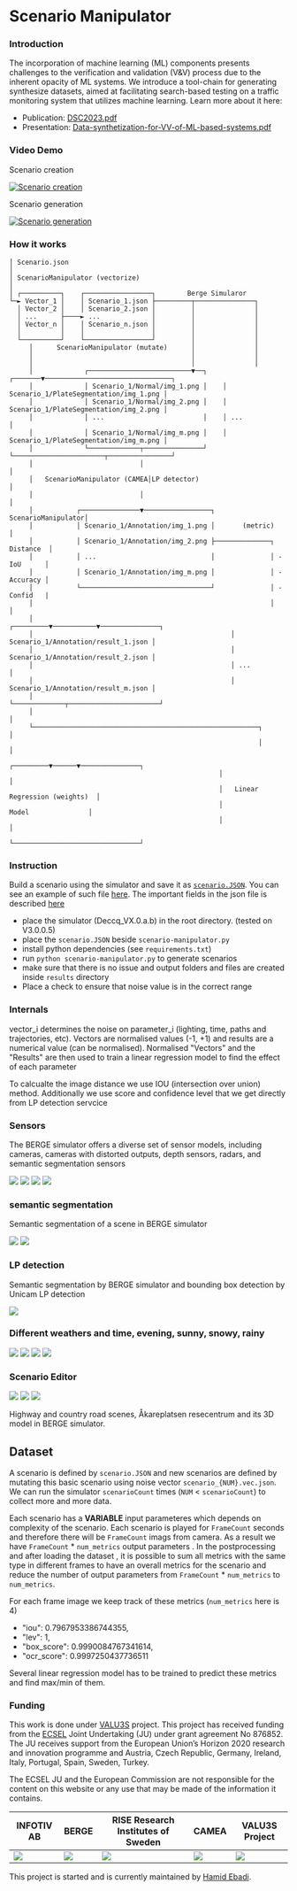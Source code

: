 # Scenario Manipulator

### Introduction

The incorporation of machine learning (ML) components presents challenges to the verification and validation (V&V) process due to the inherent opacity of ML systems. We introduce a tool-chain for generating synthesize datasets, aimed at  facilitating search-based testing on a traffic monitoring system
that utilizes machine learning. Learn more about it here:

- Publication: [DSC2023.pdf](DSC2023.pdf)
- Presentation: [Data-synthetization-for-VV-of-ML-based-systems.pdf](Data-synthetization-for-VV-of-ML-based-systems.pdf)


### Video Demo

Scenario creation

[![Scenario creation](http://img.youtube.com/vi/2LRw7jGvWLU/0.jpg)](http://www.youtube.com/watch?v=2LRw7jGvWLU "Scenario creation")

Scenario generation

[![Scenario generation](http://img.youtube.com/vi/bLVjQXtlwP0/0.jpg)](http://www.youtube.com/watch?v=bLVjQXtlwP0 "Scenario generation")

### How it works

```
│ Scenario.json
│
│ ScenarioManipulator (vectorize)
│
│ ┌──────────┐    ┌─────────────────┐        Berge Simularor
└─► Vector_1 │    │ Scenario_1.json ├─────────┬───────────────┐
  │ Vector_2 │    │ Scenario_2.json │         │               │
  │ ...      ├────► ...             │         │               │
  │ Vector_n │    │ Scenario_n.json │         │               │
  │          │    │                 │         │               │
  └──────────┘    └─────────────────┘         │               │
     │      ScenarioManipulator (mutate)      │               │
     │                                        │               │
     │                                        │               │
     │             ┌──────────────────────────▼──┐    ┌───────▼────────────────────────────────┐
     │             │ Scenario_1/Normal/img_1.png │    │ Scenario_1/PlateSegmentation/img_1.png │
     │             │ Scenario_1/Normal/img_2.png │    │ Scenario_1/PlateSegmentation/img_2.png │
     │             │ ...                         │    │ ...                                    │
     │             │ Scenario_1/Normal/img_m.png │    │ Scenario_1/PlateSegmentation/img_m.png │
     │             └─────────────┬───────────────┘    └───────────────────────┬────────────────┘
     │                           │                                            │
     │   ScenarioManipulator (CAMEA│LP detector)                              │
     │                           │                                            │
     │           ┌───────────────▼─────────────────┐       ScenarioManipulator│
     │           │ Scenario_1/Annotation/img_1.png │       (metric)           │
     │           │ Scenario_1/Annotation/img_2.png ├──────────────┐ Distance  │
     │           │ ...                             │              │ -IoU      │
     │           │ Scenario_1/Annotation/img_m.png │              │ -Accuracy │
     │           └─────────────────────────────────┘              │ -Confid   |
     │                                                            │           │
     │                                                  ┌─────────▼───────────▼───────────────┐
     │                                                  │ Scenario_1/Annotation/result_1.json │
     │                                                  │ Scenario_1/Annotation/result_2.json │
     │                                                  │ ...                                 │
     │                                                  │ Scenario_1/Annotation/result_m.json │
     │                                                  └─────────────┬───────────────────────┘
     │                                                                │
     └─────────────────────────────────────────────────────────┐      │
                                                               │      │
                                                     ┌─────────▼──────▼───────────────┐
                                                     │                                │
                                                     │   Linear Regression (weights)  │
                                                     │            Model               │
                                                     │                                │
                                                     └────────────────────────────────┘                                                
```

### Instruction
Build a scenario using the simulator and save it as [`scenario.JSON`](scenario.JSON). You can see an example of such file [here](scenario.JSON). The important fields in the json file is described [here](InputExample.JSON)


- place the simulator (Deccq_VX.0.a.b) in the root directory. (tested on V3.0.0.5)
- place the `scenario.JSON` beside `scenario-manipulator.py`
- install python dependencies (see `requirements.txt`) 
- run `python scenario-manipulator.py` to generate scenarios
- make sure that there is no issue and output folders and files are created inside `results` directory
- Place a check to ensure that noise value is in the correct range

### Internals
vector_i determines the noise on parameter_i (lighting, time, paths and trajectories, etc).
Vectors are normalised values (-1, +1) and results are a numerical value (can be normalised). Normalised "Vectors" and the "Results" are then used to train a linear regression model to find the effect of each parameter  

To calcualte the image distance we use IOU (intersection over union) method. Additionally we use score and confidence level that we get directly from LP detection servcice





### Sensors
The BERGE simulator offers a diverse set of sensor models, including cameras, cameras with distorted outputs, depth sensors, radars, and semantic segmentation sensors 

![](logos/camera.png)
![](logos/distorted.png)
![](logos/depth.png)
![](logos/segmentation.png)

### semantic segmentation
Semantic segmentation of a scene in BERGE simulator

![](logos/l5.png)
![](logos/l6.png)

### LP detection
Semantic segmentation by BERGE simulator and bounding box detection by Unicam LP detection

![](logos/sim-lp.png)

### Different weathers and time, evening, sunny, snowy, rainy
![](logos/x1.png)
![](logos/x2.png)
![](logos/x3.png)
![](logos/x4.png)

### Scenario Editor
![](logos/editr1.png)
![](logos/highway0.png)
![](logos/highway1.png)

Highway and country road scenes, Åkareplatsen resecentrum and its 3D model in BERGE simulator.


## Dataset
A scenario is defined by  `scenario.JSON` and new scenarios are defined by mutating this basic scenario using noise vector `scenario_{NUM}.vec.json`.  We can run the simulator `scenarioCount` times (`NUM` < `scenarioCount`) to collect more and more data. 

Each scenario has a **VARIABLE** input parameteres which depends on complexity of the scenario.
Each scenario is played for `FrameCount` seconds and therefore there will be `FrameCount` imags from camera.
As a result we have `FrameCount` * `num_metrics` output parameters . In the postprocessing and after loading the dataset , it is possible to sum all metrics with the same type in different frames to have an overall metrics for the scenario and reduce the number of output parameters from `FrameCount` * `num_metrics` to `num_metrics`.

For each frame image we keep track of these metrics (`num_metrics` here is 4) 
- "iou": 0.7967953386744355,
- "lev": 1,
- "box_score": 0.9990084767341614,
- "ocr_score": 0.9997250437736511

Several linear regression model has to be trained to predict these metrics and find max/min of them.

### Funding 
This work is done under [VALU3S](https://valu3s.eu) project. This project has received funding from the [ECSEL](https://www.ecsel.eu) Joint Undertaking (JU) under grant agreement No 876852. The JU receives support from the European Union’s Horizon 2020 research and innovation programme and Austria, Czech Republic, Germany, Ireland, Italy, Portugal, Spain, Sweden, Turkey.

The ECSEL JU and the European Commission are not responsible for the content on this website or any use that may be made of the information it contains.


INFOTIV AB | BERGE | RISE Research Institutes of Sweden | CAMEA  | VALU3S Project
------------ |  ------------  | ------------  | ------------ | ------------ 
![](logos/INFOTIV-logo.png) | ![](logos/BergeFullcolourlogo.png)  | ![](logos/RISE-logo.png)  | ![](logos/camea-logo.png) |  ![](logos/VALU3S-logo.png) 

This project is started and is currently maintained by [Hamid Ebadi](https://github.com/ebadi).

